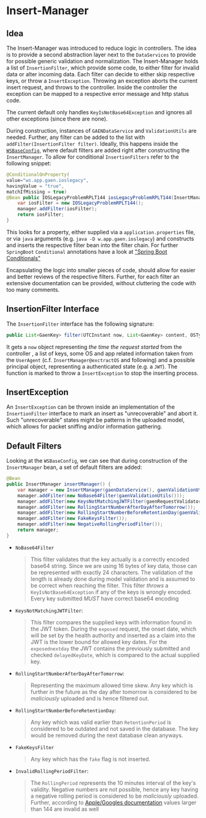 # Insert-Manager

## Idea
The Insert-Manager was introduced to reduce logic in controllers. The idea is to provide a second abstraction layer next to the `DataServices` to provide for possible generic validation and normalization. The Insert-Manager holds a list of `InsertionFilter`, which provide some code, to either filter for invalid data or alter incoming data. Each filter can decide to either skip respective keys, or throw a `InsertException`. Throwing an exception aborts the current insert request, and throws to the controller. Inside the controller the exception can be mapped to a respective error message and http status code.

The current default only handles `KeyIsNotBase64Exception` and ignores all other exceptions (since there are none).

During construction, instances of `GAENDataService` and `ValidationUtils` are needed. Further, any filter can be added to the list with `addFilter(InsertionFilter filter)`. Ideally, this happens inside the [`WSBaseConfig`](../config/WSBaseConfig.java), where default filters are added right after constructing the `InsertManager`. To allow for conditional `InsertionFilters` refer to the following snippet:

```java
@ConditionalOnProperty(
value="ws.app.gaen.ioslegacy", 
havingValue = "true", 
matchIfMissing = true)
@Bean public IOSLegacyProblemRPLT144 iosLegacyProblemRPLT144(InsertManager manager){
    var iosFilter = new IOSLegacyProblemRPLT144();
    manager.addFilter(iosFilter);
    return iosFilter;
}
```

This looks for a property, either supplied via a `application.properties` file, or via `java` arguments (e.g. `java -D w.app.gaen.ioslegacy`) and constructs and inserts the respective filter bean into the filter chain. For further `SpringBoot` `Conditional` annotations have a look at ["Spring Boot Conditionals"](https://reflectoring.io/spring-boot-conditionals/)

Encapsulating the logic into smaller pieces of code, should allow for easier and better reviews of the respective filters. Further, for each filter an extensive documentation can be provided, without cluttering the code with too many comments. 

## InsertionFilter Interface
The `InsertionFilter` interface has the following signature:

```java
public List<GaenKey> filter(UTCInstant now, List<GaenKey> content, OSType osType, Version osVersion, Version appVersion, Object principal) throws InsertException;
```

It gets a `now` object representing _the time the request started_ from the controller , a list of keys, some OS and app related information taken from the `UserAgent` (c.f. `InsertManager@exctractOS` and following) and a possible principal object, representing a authenticated state (e.g. a `JWT`). The function is marked to throw a `InsertException` to stop the inserting process.

## InsertException

An `InsertException` can be thrown inside an implementation of the `InsertionFilter` interface to mark an insert as "unrecoverable" and abort it. Such "unrecoverable" states might be patterns in the uploaded model, which allows for packet sniffing and/or information gathering.

## Default Filters

Looking at the `WSBaseConfig`, we can see that during construction of the `InsertManager` bean, a set of default filters are added:

```java
@Bean
public InsertManager insertManager() {
    var manager = new InsertManager(gaenDataService(), gaenValidationUtils());
    manager.addFilter(new NoBase64Filter(gaenValidationUtils()));
    manager.addFilter(new KeysNotMatchingJWTFilter(gaenRequestValidator, gaenValidationUtils()));
    manager.addFilter(new RollingStartNumberAfterDayAfterTomorrow());
    manager.addFilter(new RollingStartNumberBeforeRetentionDay(gaenValidationUtils()));
    manager.addFilter(new FakeKeysFilter());
    manager.addFilter(new NegativeRollingPeriodFilter());
    return manager;
}
```

- `NoBase64Filter`
    > This filter validates that the key actually is a correctly encoded base64 string. Since we are using 16 bytes of key data, those can be represented with exactly 24 characters. The validation of the length is already done during model validation and is assumed to be correct when reaching the filter. This filter _throws_ a `KeyIsNotBase64Exception` if any of the keys is wrongly encoded. Every key submitted _MUST_ have correct base64 encoding
- `KeysNotMatchingJWTFilter`: 
    > This filter compares the supplied keys with information found in the JWT token. During the `exposed` request, the onset date, which will be set by the health authority and inserted as a claim into the JWT is the lower bound for allowed key dates. For the `exposednextday` the JWT contains the previously submitted and checked `delayedKeyDate`, which is compared to the actual supplied key.
- `RollingStartNumberAfterDayAfterTomorrow`: 
    > Representing the maximum allowed time skew. Any key which is further in the future as the day after tomorrow is considered to be _maliciously_ uploaded and is hence filtered out.
- `RollingStartNumberBeforeRetentionDay`: 
    > Any key which was valid earlier than `RetentionPeriod` is considered to be outdated and not saved in the database. The key would be removed during the next database clean anyways.
- `FakeKeysFilter`
    > Any key which has the `fake` flag is not inserted.
- `InvalidRollingPeriodFilter`: 
    > The `RollingPeriod` represents the 10 minutes interval of the key's validity. Negative numbers are not possible, hence any key having a negative rolling period is considered to be _maliciously_ uploaded. Further, according to [Apple/Googles documentation](https://github.com/google/exposure-notifications-server/blob/main/docs/server_functional_requirements.md) values larger than 144 are invalid as well